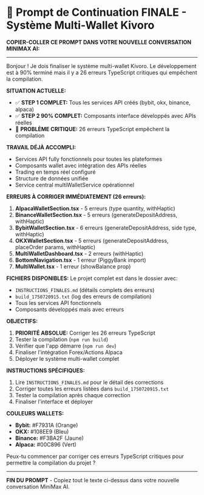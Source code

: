 # 🎯 Prompt de Continuation FINALE - Système Multi-Wallet Kivoro

**COPIER-COLLER CE PROMPT DANS VOTRE NOUVELLE CONVERSATION MINIMAX AI:**

---

Bonjour ! Je dois finaliser le système multi-wallet Kivoro. Le développement est à 90% terminé mais il y a 26 erreurs TypeScript critiques qui empêchent la compilation.

**SITUATION ACTUELLE:**
- ✅ **STEP 1 COMPLET:** Tous les services API créés (bybit, okx, binance, alpaca)
- ✅ **STEP 2 90% COMPLET:** Composants interface développés avec APIs réelles
- 🚨 **PROBLÈME CRITIQUE:** 26 erreurs TypeScript empêchent la compilation

**TRAVAIL DÉJÀ ACCOMPLI:**
- Services API fully fonctionnels pour toutes les plateformes
- Composants wallet avec intégration des APIs réelles
- Trading en temps réel configuré
- Structure de données unifiée
- Service central multiWalletService opérationnel

**ERREURS À CORRIGER IMMÉDIATEMENT (26 erreurs):**

1. **AlpacaWalletSection.tsx** - 5 erreurs (type quantity, withHaptic)
2. **BinanceWalletSection.tsx** - 5 erreurs (generateDepositAddress, withHaptic)
3. **BybitWalletSection.tsx** - 6 erreurs (generateDepositAddress, side type, withHaptic)
4. **OKXWalletSection.tsx** - 5 erreurs (generateDepositAddress, placeOrder params, withHaptic)
5. **MultiWalletDashboard.tsx** - 2 erreurs (withHaptic)
6. **BottomNavigation.tsx** - 1 erreur (PiggyBank import)
7. **MultiWallet.tsx** - 1 erreur (showBalance prop)

**FICHIERS DISPONIBLES:**
Le projet complet est dans le dossier avec:
- `INSTRUCTIONS_FINALES.md` (détails complets des erreurs)
- `build_1750720915.txt` (log des erreurs de compilation)
- Tous les services API fonctionnels
- Composants développés mais avec erreurs

**OBJECTIFS:**
1. **PRIORITÉ ABSOLUE:** Corriger les 26 erreurs TypeScript
2. Tester la compilation (`npm run build`)
3. Vérifier que l'app démarre (`npm run dev`)
4. Finaliser l'intégration Forex/Actions Alpaca
5. Déployer le système multi-wallet complet

**INSTRUCTIONS SPÉCIFIQUES:**
1. Lire `INSTRUCTIONS_FINALES.md` pour le détail des corrections
2. Corriger toutes les erreurs listées dans `build_1750720915.txt`
3. Tester la compilation après chaque correction
4. Finaliser l'interface et déployer

**COULEURS WALLETS:**
- **Bybit:** #F7931A (Orange)
- **OKX:** #108EE9 (Bleu)
- **Binance:** #F3BA2F (Jaune)
- **Alpaca:** #00C896 (Vert)

Peux-tu commencer par corriger ces erreurs TypeScript critiques pour permettre la compilation du projet ?

---

**FIN DU PROMPT** - Copiez tout le texte ci-dessus dans votre nouvelle conversation MiniMax AI.

